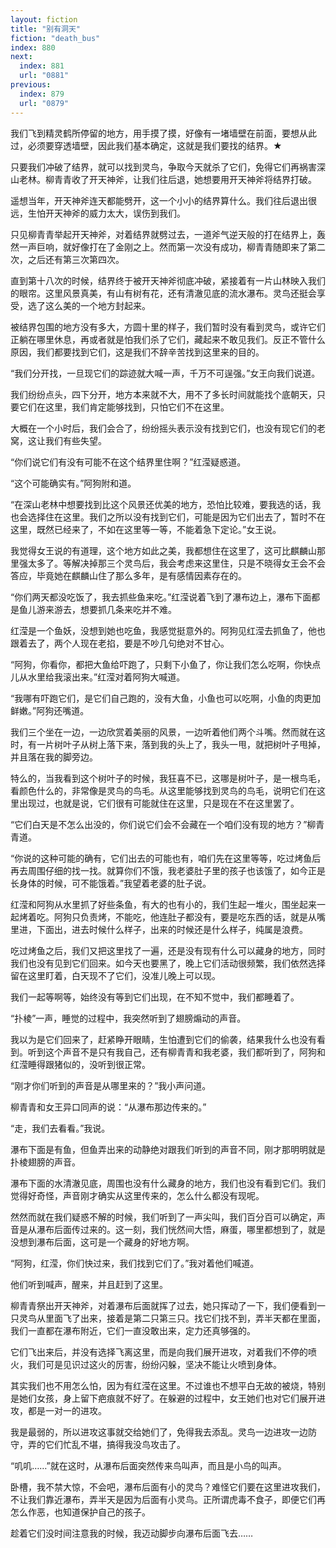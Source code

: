 ```yaml
---
layout: fiction
title: "别有洞天"
fiction: "death_bus"
index: 880
next:
  index: 881
  url: "0881"
previous:
  index: 879
  url: "0879"
---
```

我们飞到精灵鹤所停留的地方，用手摸了摸，好像有一堵墙壁在前面，要想从此过，必须要穿透墙壁，因此我们基本确定，这就是我们要找的结界。★

只要我们冲破了结界，就可以找到灵鸟，争取今天就杀了它们，免得它们再祸害深山老林。柳青青收了开天神斧，让我们往后退，她想要用开天神斧将结界打破。

遥想当年，开天神斧连天都能劈开，这一个小小的结界算什么。我们往后退出很远，生怕开天神斧的威力太大，误伤到我们。

只见柳青青举起开天神斧，对着结界就劈过去，一道斧气逆天般的打在结界上，轰然一声巨响，就好像打在了金刚之上。然而第一次没有成功，柳青青随即来了第二次，之后还有第三次第四次。

直到第十八次的时候，结界终于被开天神斧彻底冲破，紧接着有一片山林映入我们的眼帘。这里风景真美，有山有树有花，还有清澈见底的流水瀑布。灵鸟还挺会享受，选了这么美的一个地方封起来。

被结界包围的地方没有多大，方圆十里的样子，我们暂时没有看到灵鸟，或许它们正躺在哪里休息，再或者就是怕我们杀了它们，藏起来不敢见我们。反正不管什么原因，我们都要找到它们，这是我们不辞辛苦找到这里来的目的。

“我们分开找，一旦现它们的踪迹就大喊一声，千万不可逞强。”女王向我们说道。

我们纷纷点头，四下分开，地方本来就不大，用不了多长时间就能找个底朝天，只要它们在这里，我们肯定能够找到，只怕它们不在这里。

大概在一个小时后，我们会合了，纷纷摇头表示没有找到它们，也没有现它们的老窝，这让我们有些失望。

“你们说它们有没有可能不在这个结界里住啊？”红滢疑惑道。

“这个可能确实有。”阿狗附和道。

“在深山老林中想要找到比这个风景还优美的地方，恐怕比较难，要我选的话，我也会选择住在这里。我们之所以没有找到它们，可能是因为它们出去了，暂时不在这里，既然已经来了，不如在这里等一等，不能着急下定论。”女王说。

我觉得女王说的有道理，这个地方如此之美，我都想住在这里了，这可比麒麟山那里强太多了。等解决掉那三个灵鸟后，我会考虑来这里住，只是不晓得女王会不会答应，毕竟她在麒麟山住了那么多年，是有感情因素存在的。

“你们两天都没吃饭了，我去抓些鱼来吃。”红滢说着飞到了瀑布边上，瀑布下面都是鱼儿游来游去，想要抓几条来吃并不难。

红滢是一个鱼妖，没想到她也吃鱼，我感觉挺意外的。阿狗见红滢去抓鱼了，他也跟着去了，两个人现在老掐，要是不吵几句绝对不甘心。

“阿狗，你看你，都把大鱼给吓跑了，只剩下小鱼了，你让我们怎么吃啊，你快点儿从水里给我滚出来。”红滢对着阿狗大喊道。

“我哪有吓跑它们，是它们自己跑的，没有大鱼，小鱼也可以吃啊，小鱼的肉更加鲜嫩。”阿狗还嘴道。

我们三个坐在一边，一边欣赏着美丽的风景，一边听着他们两个斗嘴。然而就在这时，有一片树叶子从树上落下来，落到我的头上了，我头一甩，就把树叶子甩掉，并且落在我的脚旁边。

特么的，当我看到这个树叶子的时候，我狂喜不已，这哪是树叶子，是一根鸟毛，看颜色什么的，非常像是灵鸟的鸟毛。从这里能够找到灵鸟的鸟毛，说明它们在这里出现过，也就是说，它们很有可能就住在这里，只是现在不在这里罢了。

“它们白天是不怎么出没的，你们说它们会不会藏在一个咱们没有现的地方？”柳青青道。

“你说的这种可能的确有，它们出去的可能也有，咱们先在这里等等，吃过烤鱼后再去周围仔细的找一找。就算你们不饿，我老婆肚子里的孩子也该饿了，如今正是长身体的时候，可不能饿着。”我望着老婆的肚子说。

红滢和阿狗从水里抓了好些条鱼，有大的也有小的，我们生起一堆火，围坐起来一起烤着吃。阿狗只负责烤，不能吃，他连肚子都没有，要是吃东西的话，就是从嘴里进，下面出，进去时候什么样子，出来的时候还是什么样子，纯属是浪费。

吃过烤鱼之后，我们又把这里找了一遍，还是没有现有什么可以藏身的地方，同时我们也没有见到它们回来。如今天也要黑了，晚上它们活动很频繁，我们依然选择留在这里盯着，白天现不了它们，没准儿晚上可以现。

我们一起等啊等，始终没有等到它们出现，在不知不觉中，我们都睡着了。

“扑棱”一声，睡觉的过程中，我突然听到了翅膀煽动的声音。

我以为是它们回来了，赶紧睁开眼睛，生怕遭到它们的偷袭，结果我什么也没有看到。听到这个声音不是只有我自己，还有柳青青和我老婆，我们都听到了，阿狗和红滢睡得跟猪似的，没听到很正常。

“刚才你们听到的声音是从哪里来的？”我小声问道。

柳青青和女王异口同声的说：“从瀑布那边传来的。”

“走，我们去看看。”我说。

瀑布下面是有鱼，但鱼弄出来的动静绝对跟我们听到的声音不同，刚才那明明就是扑棱翅膀的声音。

瀑布下面的水清澈见底，周围也没有什么藏身的地方，我们也没有看到它们。我们觉得好奇怪，声音刚才确实从这里传来的，怎么什么都没有现呢。

然然而就在我们疑惑不解的时候，我们听到了一声尖叫，我们百分百可以确定，声音是从瀑布后面传过来的。这一刻，我们恍然间大悟，麻蛋，哪里都想到了，就是没想到瀑布后面，这可是一个藏身的好地方啊。

“阿狗，红滢，你们快过来，我们找到它们了。”我对着他们喊道。

他们听到喊声，醒来，并且赶到了这里。

柳青青祭出开天神斧，对着瀑布后面就挥了过去，她只挥动了一下，我们便看到一只灵鸟从里面飞了出来，接着是第二只第三只。找它们找不到，弄半天都在里面，我们一直都在瀑布附近，它们一直没敢出来，定力还真够强的。

它们飞出来后，并没有选择飞离这里，而是向我们展开进攻，对着我们不停的喷火，我们可是见识过这火的厉害，纷纷闪躲，坚决不能让火喷到身体。

其实我们也不用怎么怕，因为有红滢在这里。不过谁也不想平白无故的被烧，特别是她们女孩，身上留下疤痕就不好了。在躲避的过程中，女王她们也对它们展开进攻，都是一对一的进攻。

我是最弱的，所以进攻这事就交给她们了，免得我去添乱。灵鸟一边进攻一边防守，弄的它们忙乱不堪，搞得我没鸟攻击了。

“叽叽……”就在这时，从瀑布后面突然传来鸟叫声，而且是小鸟的叫声。

卧槽，我不禁大惊，不会吧，瀑布后面有小的灵鸟？难怪它们要在这里进攻我们，不让我们靠近瀑布，弄半天是因为后面有小灵鸟。正所谓虎毒不食子，即便它们再怎么作恶，也知道保护自己的孩子。

趁着它们没时间注意我的时候，我迈动脚步向瀑布后面飞去……